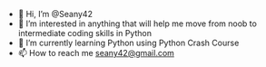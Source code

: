 - 👋 Hi, I’m @Seany42
- 👀 I’m interested in anything that will help me move from noob to intermediate coding skills in Python
- 🌱 I’m currently learning Python using Python Crash Course
- 📫 How to reach me seany42@gmail.com
